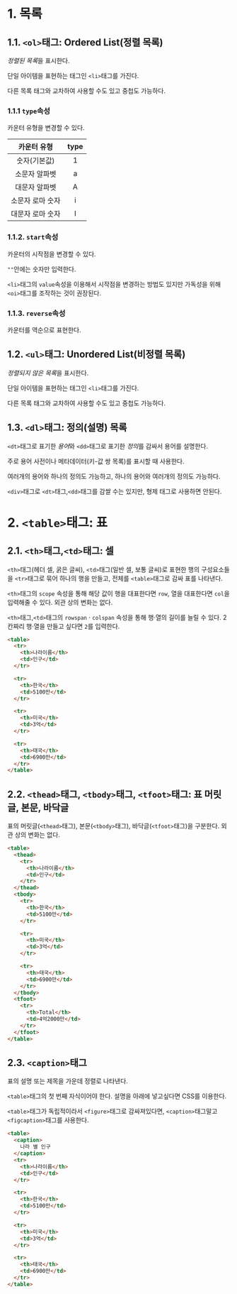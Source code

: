 # 1. 목록

## 1.1. `<ol>`태그: Ordered List(정렬 목록)

*정렬된 목록*을 표시한다.

단일 아이템을 표현하는 태그인 `<li>`태그를 가진다.

다른 목록 태그와 교차하여 사용할 수도 있고 중첩도 가능하다.

### 1.1.1 `type`속성

카운터 유형을 변경할 수 있다.

| **카운터 유형**  | **type** |
| :--------------: | :------: |
|   숫자(기본값)   |    1     |
|  소문자 알파벳   |    a     |
|  대문자 알파벳   |    A     |
| 소문자 로마 숫자 |    i     |
| 대문자 로마 숫자 |    I     |

### 1.1.2. `start`속성

카운터의 시작점을 변경할 수 있다.

`""`안에는 숫자만 입력한다.

`<li>`태그의 `value`속성을 이용해서 시작점을 변경하는 방법도 있지만 가독성을 위해 `<oi>`태그를 조작하는 것이 권장된다.

### 1.1.3. `reverse`속성

카운터를 역순으로 표현한다.

## 1.2. `<ul>`태그: Unordered List(비정렬 목록)

*정렬되지 않은 목록*을 표시한다.

단일 아이템을 표현하는 태그인 `<li>`태그를 가진다.

다른 목록 태그와 교차하여 사용할 수도 있고 중첩도 가능하다.

## 1.3. `<dl>`태그: 정의(설명) 목록

`<dt>`태그로 표기한 *용어*와 `<dd>`태그로 표기한 *정의*를 감싸서 용어를 설명한다.

주로 용어 사전이나 메타데이터(키-값 쌍 목록)를 표시할 때 사용한다.

여러개의 용어와 하나의 정의도 가능하고, 하나의 용어와 여러개의 정의도 가능하다.

`<div>`태그로 `<dt>`태그,`<dd>`태그를 감쌀 수는 있지만, 형제 태그로 사용하면 안된다.

# 2. `<table>`태그: 표

## 2.1. `<th>`태그,`<td>`태그: 셀

`<th>`태그(헤더 셀, 굵은 글씨), `<td>`태그(일반 셀, 보통 글씨)로 표현한 행의 구성요소들을 `<tr>`태그로 묶어 하나의 행을 만들고, 전체를 `<table>`태그로 감싸 표를 나타낸다.

`<th>`태그의 `scope` 속성을 통해 해당 값이 행을 대표한다면 `row`, 열을 대표한다면 `col`을 입력해줄 수 있다. 외관 상의 변화는 없다.

`<th>`태그,`<td>`태그의 `rowspan` · `colspan` 속성을 통해 행·열의 길이를 늘릴 수 있다. 2칸짜리 행·열을 만들고 싶다면 `2`를 입력한다.

```html
<table>
  <tr>
    <th>나라이름</th>
    <td>인구</td>
  </tr>

  <tr>
    <th>한국</th>
    <td>5100만</td>
  </tr>

  <tr>
    <th>미국</th>
    <td>3억</td>
  </tr>

  <tr>
    <th>태국</th>
    <td>6900만</td>
  </tr>
</table>
```

## 2.2. `<thead>`태그, `<tbody>`태그, `<tfoot>`태그: 표 머릿글, 본문, 바닥글

표의 머릿글(`<thead>`태그), 본문(`<tbody>`태그), 바닥글(`<tfoot>`태그)을 구분한다. 외관 상의 변화는 없다.

```html
<table>
  <thead>
    <tr>
      <th>나라이름</th>
      <td>인구</td>
    </tr>
  </thead>
  <tbody>
    <tr>
      <th>한국</th>
      <td>5100만</td>
    </tr>

    <tr>
      <th>미국</th>
      <td>3억</td>
    </tr>

    <tr>
      <th>태국</th>
      <td>6900만</td>
    </tr>
  </tbody>
  <tfoot>
    <tr>
      <th>Total</th>
      <td>4억2000만</td>
    </tr>
  </tfoot>
</table>
```

## 2.3. `<caption>`태그

표의 설명 또는 제목을 가운데 정렬로 나타낸다.

`<table>`태그의 첫 번째 자식이어야 한다. 설명을 아래에 넣고싶다면 CSS를 이용한다.

`<table>`태그가 독립적이라서 `<figure>`태그로 감싸져있다면, `<caption>`태그말고 `<figcaption>`태그를 사용한다.

```html
<table>
  <caption>
    나라 별 인구
  </caption>
  <tr>
    <th>나라이름</th>
    <td>인구</td>
  </tr>

  <tr>
    <th>한국</th>
    <td>5100만</td>
  </tr>

  <tr>
    <th>미국</th>
    <td>3억</td>
  </tr>

  <tr>
    <th>태국</th>
    <td>6900만</td>
  </tr>
</table>
```
